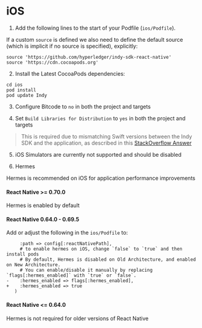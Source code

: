 # iOS

1. Add the following lines to the start of your Podfile (`ios/Podfile`).

If a custom `source` is defined we also need to define the default source (which is implicit if no source is specified), explicitly:

```
source 'https://github.com/hyperledger/indy-sdk-react-native'
source 'https://cdn.cocoapods.org'
```

2. Install the Latest CocoaPods dependencies:

```
cd ios
pod install
pod update Indy
```

3. Configure Bitcode to `no` in both the project and targets

4. Set `Build Libraries for Distribution` to `yes` in both the project and targets

> This is required due to mismatching Swift versions between the Indy SDK and the application, as described in this [StackOverflow Answer](https://stackoverflow.com/questions/58654714/module-compiled-with-swift-5-1-cannot-be-imported-by-the-swift-5-1-2-compiler/63305234#63305234)

5. iOS Simulators are currently not supported and should be disabled

6. Hermes

Hermes is recommended on iOS for application performance improvements

#### React Native >= 0.70.0

Hermes is enabled by default

#### React Native 0.64.0 - 0.69.5

Add or adjust the following in the `ios/Podfile` to:

```use_react_native!(
     :path => config[:reactNativePath],
     # to enable hermes on iOS, change `false` to `true` and then install pods
     # By default, Hermes is disabled on Old Architecture, and enabled on New Architecture.
     # You can enable/disable it manually by replacing `flags[:hermes_enabled]` with `true` or `false`.
-    :hermes_enabled => flags[:hermes_enabled],
+    :hermes_enabled => true
   )
```

#### React Native <= 0.64.0

Hermes is not required for older versions of React Native
